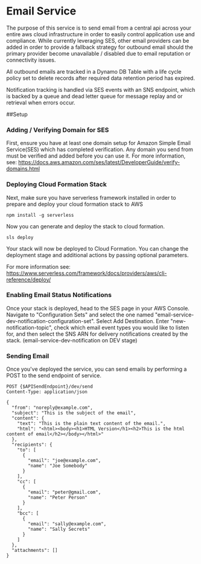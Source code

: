 # Email Service

The purpose of this service is to send email from a central api across your entire aws cloud infrastructure
in order to easily control application use and compliance. While currently leveraging SES, other email providers can
be added in order to provide a fallback strategy for outbound email should the primary provider
become unavailable / disabled due to email reputation or connectivity issues.


All outbound emails are tracked in a Dynamo DB Table with a life cycle policy set to delete records after required data
retention period has expired.

Notification tracking is handled via SES events with an SNS endpoint, which is backed by a queue
and dead letter queue for message replay and or retrieval when errors occur.

##Setup

### Adding / Verifying Domain for SES
First, ensure you have at least one domain setup for Amazon Simple Email Service(SES) which has completed verification.
Any domain you send from must be verified and added before you can use it.
For more information, see: https://docs.aws.amazon.com/ses/latest/DeveloperGuide/verify-domains.html

### Deploying Cloud Formation Stack
Next, make sure you have serverless framework installed in order to prepare and deploy your cloud formation stack to AWS

```
npm install -g serverless
```

Now you can generate and deploy the stack to cloud formation.
```
sls deploy
```

Your stack will now be deployed to Cloud Formation. You can change the deployment stage
and additional actions by passing optional parameters.

For more information see: https://www.serverless.com/framework/docs/providers/aws/cli-reference/deploy/

### Enabling Email Status Notifications
Once your stack is deployed, head to the SES page in your AWS Console.
Navigate to "Configuration Sets" and select the one named "email-service-dev-notification-configuration-set".
Select Add Destination. Enter "new-notification-topic", check which email event types you would like to listen for, 
and then select the SNS ARN for delivery notifications created by the stack. (email-service-dev-notification on DEV stage)

### Sending Email

Once you've deployed the service, you can send emails by performing a POST to the send endpoint of service.

```
POST {$APISendEndpoint}/dev/send
Content-Type: application/json

{
  "from": "noreply@example.com",
  "subject": "This is the subject of the email",
  "content": {
    "text": "This is the plain text content of the email.",
    "html": "<html><body><h1>HTML Version</h1><h2>This is the html content of email</h2></body></html>"
  },
  "recipients": {
    "to": [
      {
        "email": "joe@example.com",
        "name": "Joe Somebody"
      }
    ],
    "cc": [
      {
        "email": "peter@gmail.com",
        "name": "Peter Person"
      }
    ],
    "bcc": [
      {
        "email": "sally@example.com",
        "name": "Sally Secrets"
      }
    ]
  },
  "attachments": []
}
```
